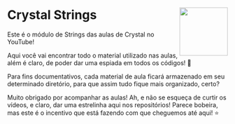 # Crystal Strings <img width="110px" align="right" src="https://cdn.jsdelivr.net/gh/devicons/devicon/icons/crystal/crystal-original.svg"/>

Este é o módulo de Strings das aulas de Crystal no YouTube!

Aqui você vai encontrar todo o material utilizado nas aulas, além é claro, de poder dar uma espiada em todos os códigos! 👀

Para fins documentativos, cada material de aula ficará armazenado em seu determinado diretório, para que assim tudo fique mais organizado, certo?

Muito obrigado por acompanhar as aulas! Ah, e não se esqueça de curtir os vídeos, e claro, dar uma estrelinha aqui nos repositórios! Parece bobeira, mas este é o incentivo que está fazendo com que cheguemos até aqui! ⭐️
